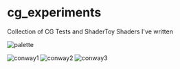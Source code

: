 # cg_experiments
Collection of CG Tests and ShaderToy Shaders I've written

![palette](https://user-images.githubusercontent.com/7645599/112759255-d22ce980-900f-11eb-9fc7-744fc2cec504.png)

![conway1](https://user-images.githubusercontent.com/7645599/113615397-73035080-9671-11eb-9f37-914c2c678fe4.gif)
![conway2](https://user-images.githubusercontent.com/7645599/113615407-7565aa80-9671-11eb-99d6-a9c44c381041.gif)
![conway3](https://user-images.githubusercontent.com/7645599/113615413-772f6e00-9671-11eb-8717-428f2093f3ad.gif)
